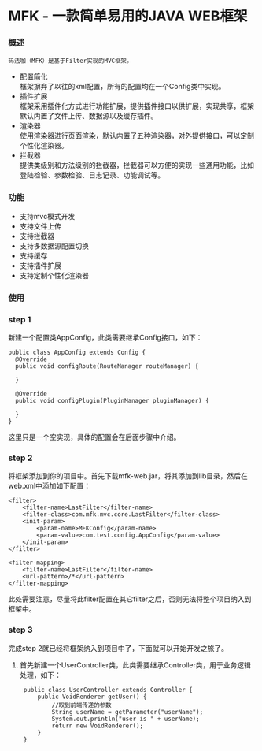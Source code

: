 # MFK - 一款简单易用的JAVA WEB框架
### 概述
    码法咖（MFK）是基于Filter实现的MVC框架。
* 配置简化  
框架摒弃了以往的xml配置，所有的配置均在一个Config类中实现。  
* 插件扩展  
框架采用插件化方式进行功能扩展，提供插件接口以供扩展，实现共享，框架默认内置了文件上传、数据源以及缓存插件。  
* 渲染器  
使用渲染器进行页面渲染，默认内置了五种渲染器，对外提供接口，可以定制个性化渲染器。  
* 拦截器  
提供类级别和方法级别的拦截器，拦截器可以方便的实现一些通用功能，比如登陆检验、参数检验、日志记录、功能调试等。
### 功能
* 支持mvc模式开发
* 支持文件上传
* 支持拦截器
* 支持多数据源配置切换
* 支持缓存
* 支持插件扩展
* 支持定制个性化渲染器
### 使用
### step 1
新建一个配置类AppConfig，此类需要继承Config接口，如下： 

    public class AppConfig extends Config {
      @Override
      public void configRoute(RouteManager routeManager) {

      }

      @Override
      public void configPlugin(PluginManager pluginManager) {

      }
    }
这里只是一个空实现，具体的配置会在后面步骤中介绍。  
### step 2
将框架添加到你的项目中。首先下载mfk-web.jar，将其添加到lib目录，然后在web.xml中添加如下配置：  

    <filter>
        <filter-name>LastFilter</filter-name>
        <filter-class>com.mfk.mvc.core.LastFilter</filter-class>
        <init-param>
            <param-name>MFKConfig</param-name>
            <param-value>com.test.config.AppConfig</param-value>
        </init-param>
    </filter>

    <filter-mapping>
        <filter-name>LastFilter</filter-name>
        <url-pattern>/*</url-pattern>
    </filter-mapping>
此处需要注意，尽量将此filter配置在其它filter之后，否则无法将整个项目纳入到框架中。   
### step 3
完成step 2就已经将框架纳入到项目中了，下面就可以开始开发之旅了。  
1. 首先新建一个UserController类，此类需要继承Controller类，用于业务逻辑处理，如下：  

        public class UserController extends Controller {
            public VoidRenderer getUser() {
                //取到前端传递的参数
                String userName = getParameter("userName");
                System.out.println("user is " + userName);
                return new VoidRenderer();
            }
        }








